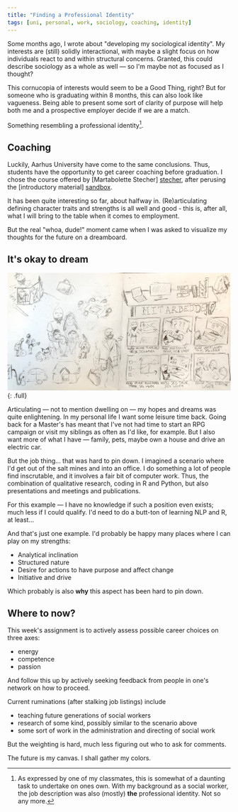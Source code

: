 ```yaml
---
title: "Finding a Professional Identity"
tags: [uni, personal, work, sociology, coaching, identity]
---
```


Some months ago, I wrote about "developing my sociological identity".
My interests are (still) solidly interactional, with maybe a slight focus on how individuals react to and within structural concerns.
Granted, this could describe sociology as a whole as well — so I'm maybe not as focused as I thought?

This cornucopia of interests would seem to be a Good Thing, right?
But for someone who is graduating within 8 months, this can also look like vagueness.
Being able to present some sort of clarity of purpose will help both me and a prospective employer decide if we are a match.

Something resembling a professional identity[^prof].

## Coaching

Luckily, Aarhus University have come to the same conclusions.
Thus, students have the opportunity to get career coaching before graduation.
I chose the course offered by [Martabolette Stecher] [stecher], after perusing the [introductory material] [sandbox].

It has been quite interesting so far, about halfway in.
(Re)articulating defining character traits and strengths is all well and good - this is, after all, what I will bring to the table when it comes to employment.

But the real "whoa, dude!" moment came when I was asked to visualize my thoughts for the future on a dreamboard.

## It's okay to dream
![My dreamboard as of october 2019](/assets/images/2019-10_dreamboard.jpg){: .full}

Articulating — not to mention dwelling on — my hopes and dreams was quite enlightening.
In my personal life I want some leisure time back.
Going back for a Master's has meant that I've not had time to start an RPG campaign or visit my siblings as often as I'd like, for example.
But I also want more of what I have — family, pets, maybe own a house and drive an electric car.

But the job thing... that was hard to pin down.
I imagined a scenario where I'd get out of the salt mines and into an office.
I do something a lot of people find inscrutable, and it involves a fair bit of computer work.
Thus, the combination of qualitative research, coding in R and Python, but also presentations and meetings and publications.

For this example — I have no knowledge if such a position even exists; much less if I could qualify.
I'd need to do a butt-ton of learning NLP and R, at least...

And that's just one example. I'd probably be happy many places where I can play on my strengths:

- Analytical inclination
- Structured nature
- Desire for actions to have purpose and affect change
- Initiative and drive

Which probably is also **why** this aspect has been hard to pin down.

## Where to now?

This week's assignment is to actively assess possible career choices on three axes:

- energy
- competence
- passion

And follow this up by actively seeking feedback from people in one's network on how to proceed.

Current ruminations (after stalking job listings) include

- teaching future generations of social workers
- research of some kind, possibly similar to the scenario above
- some sort of work in the administration and directing of social work

But the weighting is hard, much less figuring out who to ask for comments.

The future is my canvas. I shall gather my colors.

[sandbox]: https://www.stecherinsti.com/
[stecher]: https://www.stecherinsti.com/
[^prof]: As expressed by one of my classmates, this is somewhat of a daunting task to undertake on ones own. With my background as a social worker, the job description was also (mostly) **the** professional identity. Not so any more.
